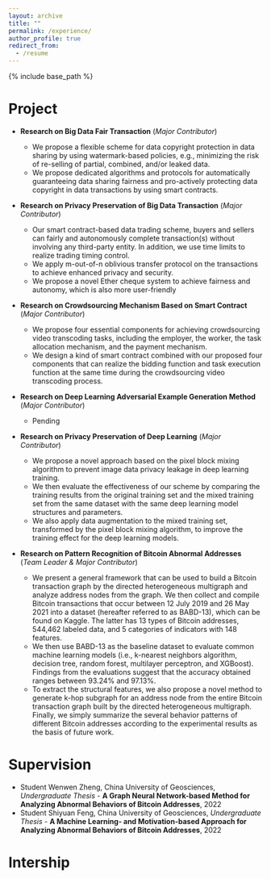 ```yaml
---
layout: archive
title: ""
permalink: /experience/
author_profile: true
redirect_from:
  - /resume
---
```


{% include base_path %}

Project
======

* **Research on Big Data Fair Transaction** (*Major Contributor*)
  * We propose a flexible scheme for data copyright protection in data sharing by using watermark-based policies, e.g., minimizing the risk of re-selling of partial, combined, and/or leaked data.
  * We propose dedicated algorithms and protocols for automatically guaranteeing data sharing fairness and pro-actively protecting data copyright in data transactions by using smart contracts.

* **Research on Privacy Preservation of Big Data Transaction** (*Major Contributor*)
  * Our smart contract-based data trading scheme, buyers and sellers can fairly and autonomously complete transaction(s)
without involving any third-party entity. In addition, we use time limits to realize trading timing control.
  * We apply m-out-of-n oblivious transfer protocol on the transactions to achieve enhanced privacy and security.
  * We propose a novel Ether cheque system to achieve fairness and autonomy, which is also more user-friendly

* **Research on Crowdsourcing Mechanism Based on Smart Contract** (*Major Contributor*)
  * We propose four essential components for achieving crowdsourcing video transcoding tasks, including the employer, the worker, the task allocation mechanism, and the payment mechanism.
  * We design a kind of smart contract combined with our proposed four components that can realize the bidding function and task execution function at the same time during the crowdsourcing video transcoding process.

* **Research on Deep Learning Adversarial Example Generation Method** (*Major Contributor*)
  * Pending

* **Research on Privacy Preservation of Deep Learning** (*Major Contributor*)
  * We propose a novel approach based on the pixel block mixing algorithm to prevent image data privacy leakage in deep learning training. 
  * We then evaluate the effectiveness of our scheme by comparing the training results from the original training set and the mixed training set from the same dataset with the same deep learning model structures and parameters. 
  * We also apply data augmentation to the mixed training set, transformed by the pixel block mixing algorithm, to improve the training effect for the deep learning models.

* **Research on Pattern Recognition of Bitcoin Abnormal Addresses** (*Team Leader & Major Contributor*)
  * We present a general framework that can be used to build a Bitcoin transaction graph by the directed heterogeneous multigraph and analyze address nodes from the graph. We then collect and compile Bitcoin transactions that occur between 12 July 2019 and 26 May 2021 into a dataset (hereafter referred to as BABD-13), which can be found on Kaggle. The latter has 13 types of Bitcoin addresses, 544,462 labeled data, and 5 categories of indicators with 148 features. 
  * We then use BABD-13 as the baseline dataset to evaluate common machine learning models (i.e., k-nearest neighbors algorithm, decision tree, random forest, multilayer perceptron, and XGBoost). Findings from the evaluations suggest that the accuracy obtained ranges between 93.24% and 97.13%. 
  * To extract the structural features, we also propose a novel method to generate k-hop subgraph for an address node from the entire Bitcoin transaction graph built by the directed heterogeneous multigraph. Finally, we simply summarize the several behavior patterns of different Bitcoin addresses according to the experimental results as the basis of future work.

Supervision
======

* Student Wenwen Zheng, China University of Geosciences, *Undergraduate Thesis* - **A Graph Neural Network-based Method for Analyzing Abnormal Behaviors of Bitcoin Addresses**, 2022
* Student Shiyuan Feng, China University of Geosciences, *Undergraduate Thesis* - **A Machine Learning- and Motivation-based Approach for Analyzing Abnormal Behaviors of Bitcoin Addresses**, 2022


Intership
======

  
